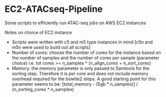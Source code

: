# EC2-ATACseq-Pipeline
Some scripts to efficiently run ATAC-seq jobs on AWS EC2 instances


Notes on choice of EC2 instance
-   Scripts were written with c5 and m5 type instances in mind [c5n and m5n were used to build out all scripts]
-   Number of cores: choose the number of cores for the instance based on the number of samples and the number of cores per sample (parameter choice) i.e. tot cores >= n_samples * (n_align_cores + n_sort_cores)
-   Memory: the memory parameter is only passed to Samtools for the sorting step. Therefore it is *per core* and does not include memory overhead required for the bowtie2 steps. A good starting point for this parameter seems to be: [total_memory - (5gb * n_samples)] / (n_sorting_cores * n_samples)


